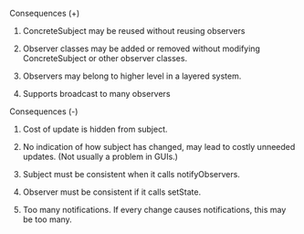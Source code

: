 Consequences (+)

1. ConcreteSubject may be reused without
reusing observers

2. Observer classes may be added or removed
without modifying ConcreteSubject or other
observer classes.

3. Observers may belong to higher level in a
layered system.

4. Supports broadcast to many observers

Consequences (-)

1. Cost of update is hidden from subject.

2. No indication of how subject has changed, may lead
to costly unneeded updates. (Not usually a problem
in GUIs.)

3. Subject must be consistent when it calls
notifyObservers.

4. Observer must be consistent if it calls setState.

5. Too many notifications. If every change causes
notifications, this may be too many.
